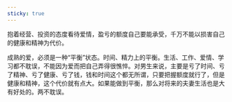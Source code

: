 ```yaml
---
sticky: true
---
```


抱着经营、投资的态度看待爱情，盈亏的额度自己要能承受，千万不能以损害自己的健康和精神为代价。

成熟的爱，必须是一种“平衡”状态。时间、精力上的平衡。生活、工作、爱情、学习都不耽误，不能因为爱而把自己弄得很憔悴。对男生来说，主要是亏了时间、亏了精神、亏了健康、亏了钱，钱和时间这个都无所谓，只要把握额度就行了，但是健康和精神，这个代价就有点大。如果能做到平衡，那么对将来的夫妻生活也是大有好处的。两不耽误。
